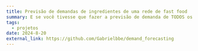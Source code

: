 ```yaml
---
title: Previsão de demandas de ingredientes de uma rede de fast food
summary: E se você tivesse que fazer a previsão de demanda de TODOS os INGREDIENTES utilizados por uma rede de fast food e tivesse que disponibilizar os modelos treinados para as pessoas utilizarem? Foi essa situação que resolvi nesse case. Ferramentas: Python bibliotecas MLFlow, sklearn, statsmodels, numpy, pandas entre outras.
tags:
  - projetos
date: 2024-8-20
external_link: https://github.com/Gabrielbbe/demand_forecasting
---
```

